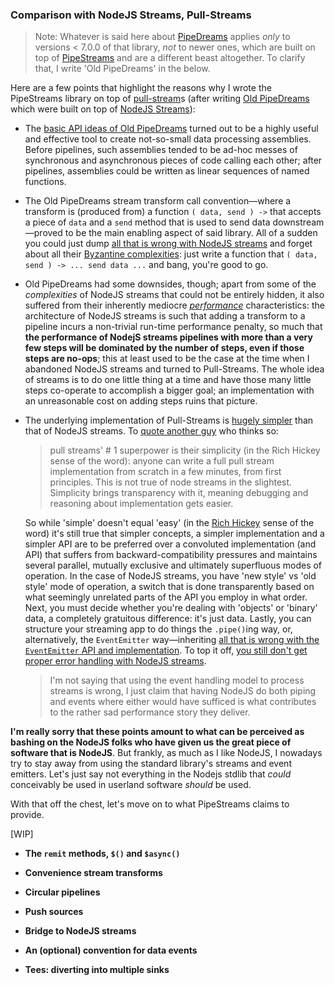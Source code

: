 
### Comparison with NodeJS Streams, Pull-Streams

> Note: Whatever is said here about
> [PipeDreams](https://github.com/loveencounterflow/pipedreams) applies *only*
> to versions < 7.0.0 of that library, *not* to newer ones, which are built on
> top of [PipeStreams](https://github.com/loveencounterflow/pipestreams) and are
> a different beast altogether. To clarify that, I write 'Old PipeDreams' in the
> below.

Here are a few points that highlight the reasons why I wrote the PipeStreams
library on top of [pull-stream](https://github.com/pull-stream/pull-stream)s
(after writing [Old PipeDreams](https://github.com/loveencounterflow/pipedreams)
which were built on top of [NodeJS
Streams](https://nodejs.org/api/stream.html)):

* The [basic API ideas of Old
  PipeDreams](https://github.com/loveencounterflow/pipedreams#the-remit-and-remit-async-methods)
  turned out to be a highly useful and effective tool to create not-so-small
  data processing assemblies. Before pipelines, such assemblies tended to be
  ad-hoc messes of synchronous and asynchronous pieces of code calling each
  other; after pipelines, assemblies could be written as linear sequences of
  named functions.

* The Old PipeDreams stream transform call convention—where a transform is
  (produced from) a function `( data, send ) ->` that accepts a piece of `data`
  and a `send` method that is used to send data downstream—proved to be the main
  enabling aspect of said library. All of a sudden you could just dump [all that
  is wrong with NodeJS
  streams](http://dominictarr.com/post/145135293917/history-of-streams) and
  forget about all their [Byzantine
  complexities](https://nodejs.org/api/stream.html): just write a function that
  `( data, send ) -> ... send data ...` and bang, you're good to go.

* Old PipeDreams had some downsides, though; apart from some of the
  *complexities* of NodeJS streams that could not be entirely hidden, it also
  suffered from their inherently mediocre
  [*performance*](https://github.com/loveencounterflow/basic-stream-benchmarks)
  characteristics: the architecture of NodeJS streams is such that adding a
  transform to a pipeline incurs a non-trivial run-time performance penalty, so
  much that **the performance of NodejS streams pipelines with more than a very
  few steps will be dominated by the number of steps, even if those steps are
  no-ops**; this at least used to be the case at the time when I abandoned
  NodeJS streams and turned to Pull-Streams. The whole idea of streams is to do
  one little thing at a time and have those many little steps co-operate to
  accomplish a bigger goal; an implementation with an unreasonable cost on
  adding steps ruins that picture.

* The underlying implementation of Pull-Streams is [hugely
  simpler](http://dominictarr.com/post/149248845122/pull-streams-pull-streams-are-a-very-simple)
  than that of NodeJS streams. To [quote another
  guy](https://github.com/ipfs/js-ipfs/issues/362#issuecomment-237597850) who
  thinks so:

  > pull streams' # 1 superpower is their simplicity (in the Rich Hickey sense
  > of the word): anyone can write a full pull stream implementation from
  > scratch in a few minutes, from first principles. This is not true of node
  > streams in the slightest. Simplicity brings transparency with it, meaning
  > debugging and reasoning about implementation gets easier.

  So while 'simple' doesn't equal 'easy' (in the [Rich
  Hickey](https://www.youtube.com/watch?v=rI8tNMsozo0) sense of the word) it's
  still true that simpler concepts, a simpler implementation and a simpler API
  are to be preferred over a convoluted implementation (and API) that suffers
  from backward-compatibility pressures and maintains several parallel, mutually
  exclusive and ultimately superfluous modes of operation. In the case of NodeJS
  streams, you have 'new style' vs 'old style' mode of operation, a switch that
  is done transparently based on what seemingly unrelated parts of the API you
  employ in what order. Next, you must decide whether you're dealing with
  'objects' or 'binary' data, a completely gratuitous difference: it's just
  data. Lastly, you can structure your streaming app to do things the
  `.pipe()`ing way, or, alternatively, the `EventEmitter` way—inheriting [all
  that is wrong with the `EventEmitter` API and
  implementation](https://github.com/sindresorhus/emittery#how-is-this-different-than-the-built-in-eventemitter-in-nodejs).
  To top it off, [you still don't get proper error handling with NodeJS
  streams](https://stackoverflow.com/a/22389498/7568091).

  > I'm not saying that using the event handling model to process streams is
  > wrong, I just claim that having NodeJS do both piping and events where
  > either would have sufficed is what contributes to the rather sad performance
  > story they deliver.

**I'm really sorry that these points amount to what can be perceived as bashing
on the NodeJS folks who have given us the great piece of software that is
NodeJS**. But frankly, as much as I like NodeJS, I nowadays try to stay away
from using the standard library's streams and event emitters. Let's just say not
everything in the Nodejs stdlib that *could* conceivably be used in userland
software *should* be used.

With that off the chest, let's move on to what PipeStreams claims to provide.

[WIP]

* **The `remit` methods, `$()` and `$async()`**

* **Convenience stream transforms**

* **Circular pipelines**

* **Push sources**

* **Bridge to NodeJS streams**

* **An (optional) convention for data events**

* **Tees: diverting into multiple sinks**




